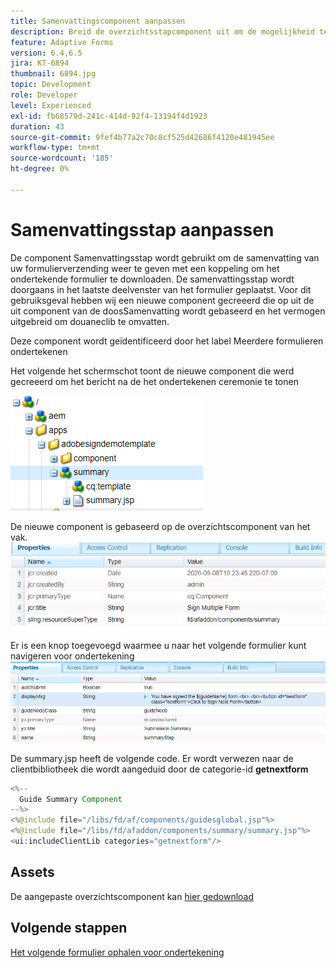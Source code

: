 ```yaml
---
title: Samenvattingscomponent aanpassen
description: Breid de overzichtsstapcomponent uit om de mogelijkheid te omvatten om naar het volgende formulier in het pakket te navigeren.
feature: Adaptive Forms
version: 6.4,6.5
jira: KT-6894
thumbnail: 6894.jpg
topic: Development
role: Developer
level: Experienced
exl-id: fb68579d-241c-414d-92f4-13194f4d1923
duration: 43
source-git-commit: 9fef4b77a2c70c8cf525d42686f4120e481945ee
workflow-type: tm+mt
source-wordcount: '185'
ht-degree: 0%

---
```


# Samenvattingsstap aanpassen

De component Samenvattingsstap wordt gebruikt om de samenvatting van uw formulierverzending weer te geven met een koppeling om het ondertekende formulier te downloaden. De samenvattingsstap wordt doorgaans in het laatste deelvenster van het formulier geplaatst.
Voor dit gebruiksgeval hebben wij een nieuwe component gecreeerd die op uit de uit component van de doosSamenvatting wordt gebaseerd en het vermogen uitgebreid om douaneclib te omvatten.

Deze component wordt geïdentificeerd door het label Meerdere formulieren ondertekenen

Het volgende het schermschot toont de nieuwe component die werd gecreeerd om het bericht na de het ondertekenen ceremonie te tonen

![overzichtscomponent](assets/summary.PNG)

De nieuwe component is gebaseerd op de overzichtscomponent van het vak.
![componentprop](assets/componentprop.PNG)

Er is een knop toegevoegd waarmee u naar het volgende formulier kunt navigeren voor ondertekening
![sjablooncode](assets/template-code.PNG)

De summary.jsp heeft de volgende code. Er wordt verwezen naar de clientbibliotheek die wordt aangeduid door de categorie-id **getnextform**

```java
<%--
  Guide Summary Component
--%>
<%@include file="/libs/fd/af/components/guidesglobal.jsp"%>
<%@include file="/libs/fd/afaddon/components/summary/summary.jsp"%>
<ui:includeClientLib categories="getnextform"/>
```

## Assets

De aangepaste overzichtscomponent kan [hier gedownload](assets/custom-summary-step.zip)

## Volgende stappen

[Het volgende formulier ophalen voor ondertekening](./create-client-lib.md)